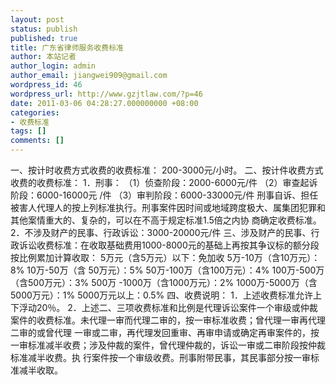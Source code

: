 ```yaml
---
layout: post
status: publish
published: true
title: 广东省律师服务收费标准
author: 本站记者
author_login: admin
author_email: jiangwei909@gmail.com
wordpress_id: 46
wordpress_url: http://www.gzjtlaw.com/?p=46
date: 2011-03-06 04:28:27.000000000 +08:00
categories:
- 收费标准
tags: []
comments: []
---
```

一、按计时收费方式收费的收费标准： 200-3000元&#47;小时。
二、按计件收费方式收费的收费标准：
1．刑事：
（1）侦查阶段：2000-6000元&#47;件
（2）审查起诉阶段：6000-16000元 &#47;件
（3）审判阶段：6000-33000元&#47;件
刑事自诉、担任被害人代理人的按上列标准执行。刑事案件因时间或地域跨度极大、属集团犯罪和其他案情重大的、复杂的，可以在不高于规定标准1.5倍之内协 商确定收费标准。
2．不涉及财产的民事、行政诉讼：3000-20000元&#47;件
三、涉及财产的民事、行政诉讼收费标准：在收取基础费用1000-8000元的基础上再按其争议标的额分段按比例累加计算收取：
5万元（含5万元）以下：免加收
5万-10万（含10万元）：8%
10万-50万（含 50万元）：5%
50万-100万（含100万元）：4%
100万-500万（含500万元）：3%
500万 -1000万（含1000万元）：2%
1000万-5000万（含5000万元）：1%
5000万元以上：0.5%
四、收费说明：
1．上述收费标准允许上下浮动20％。
2．上述二、三项收费标准和比例是代理诉讼案件一个审级或仲裁案件的收费标准。未代理一审而代理二审的，按一审标准收费；曾代理一审再代理二审的或曾代理   一审或二审，再代理发回重审、再审申请或确定再审案件的，按一审标准减半收费；涉及仲裁的案件，曾代理仲裁的，诉讼一审或二审阶段按仲裁标准减半收费。执  行案件按一个审级收费。刑事附带民事，其民事部分按一审标准减半收取。
